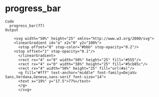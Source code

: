 # progress_bar

    Code
      progress_bar(77)
    Output
      
        <svg width="50%" height="25" xmlns="http://www.w3.org/2000/svg">
        <linearGradient id="a" x2="0" y2="100%">
          <stop offset="0" stop-color="#bbb" stop-opacity="0.2"/>
        <stop offset="1" stop-opacity="0.1"/>
          </linearGradient>
          <rect rx="4" x="0" width="50%" height="25" fill="#555"/>
          <rect rx="4" x="0" width="38%" height="25" fill="#5cb85c"/>
          <rect rx="4" width="50%" height="25" fill="url(#a)"/>
          <g fill="#fff" text-anchor="middle" font-family=DejaVu Sans,Verdana,Geneva,sans-serif font-size="14">
          <text x="19%" y="17.5">77%</text>
          </g>
          </svg>
          


